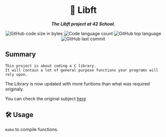 <h1 align="center">
📖 Libft
</h1>

<p align="center">
	<b><i>The Libft project at 42 School.</i></b><br>
</p>

<p align="center">
	<img alt="GitHub code size in bytes" src="https://img.shields.io/github/languages/code-size/jlima91/get_next_line_42?color=lightblue" />
	<img alt="Code language count" src="https://img.shields.io/github/languages/count/jlima91/get_next_line_42?color=yellow" />
	<img alt="GitHub top language" src="https://img.shields.io/github/languages/top/jlima91/get_next_line_42?color=blue" />
	<img alt="GitHub last commit" src="https://img.shields.io/github/last-commit/jlima91/get_next_line_42?color=green" />
</p>

## Summary

```
This project is about coding a C library.
It will contain a lot of general purpose functions your programs will rely upon.
```

The Library is now updated with more funtions than what was required originaly.

You can check the original subject [here](https://github.com/jlima91/Libft_42/blob/master/Libft.pdf)

## 🛠️ Usage

```make``` to compile functions.

